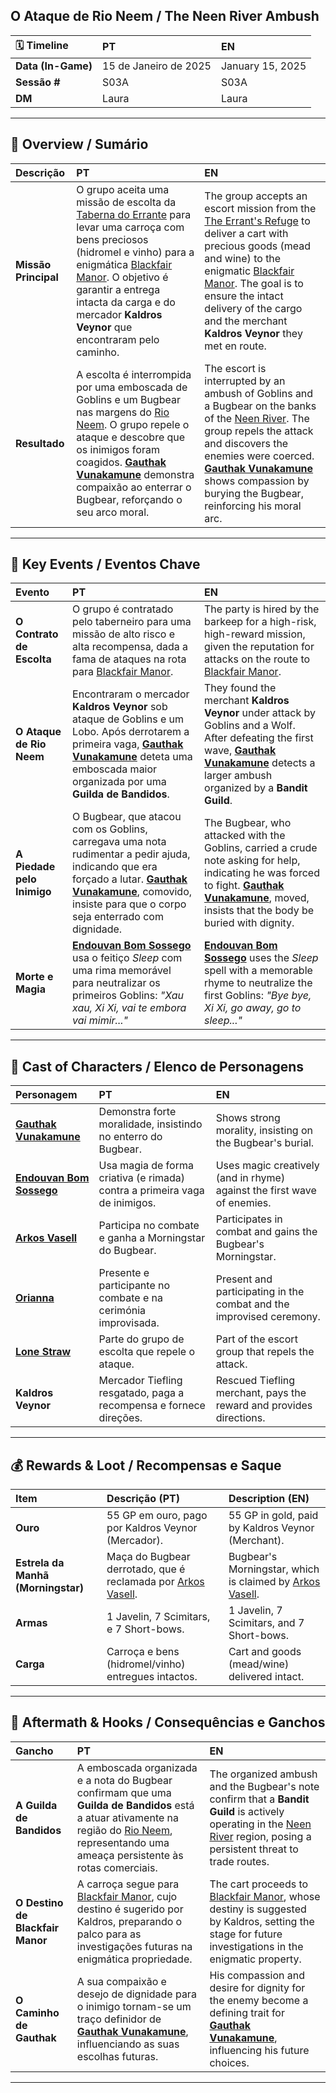 ## O Ataque de Rio Neem / The Neen River Ambush

| 🗓 Timeline | PT | EN |
| :--- | :--- | :--- |
| **Data (In-Game)** | 15 de Janeiro de 2025 | January 15, 2025 |
| **Sessão #** | S03A | S03A |
| **DM** | Laura | Laura |

---
## 📖 Overview / Sumário

| Descrição | PT | EN |
| :--- | :--- | :--- |
| **Missão Principal** | O grupo aceita uma missão de escolta da [Taberna do Errante](tavern_of_the_errant.md) para levar uma carroça com bens preciosos (hidromel e vinho) para a enigmática [Blackfair Manor](blackfair_manor.md). O objetivo é garantir a entrega intacta da carga e do mercador **Kaldros Veynor** que encontraram pelo caminho. | The group accepts an escort mission from the [The Errant's Refuge](tavern_of_the_errant.md) to deliver a cart with precious goods (mead and wine) to the enigmatic [Blackfair Manor](blackfair_manor.md). The goal is to ensure the intact delivery of the cargo and the merchant **Kaldros Veynor** they met en route. |
| **Resultado** | A escolta é interrompida por uma emboscada de Goblins e um Bugbear nas margens do [Rio Neem](neen_river.md). O grupo repele o ataque e descobre que os inimigos foram coagidos. **[Gauthak Vunakamune](pc_gauthak_vunakamune.md)** demonstra compaixão ao enterrar o Bugbear, reforçando o seu arco moral. | The escort is interrupted by an ambush of Goblins and a Bugbear on the banks of the [Neen River](neen_river.md). The group repels the attack and discovers the enemies were coerced. **[Gauthak Vunakamune](pc_gauthak_vunakamune.md)** shows compassion by burying the Bugbear, reinforcing his moral arc. |

---
## 🎲 Key Events / Eventos Chave

| Evento | PT | EN |
| :--- | :--- | :--- |
| **O Contrato de Escolta** | O grupo é contratado pelo taberneiro para uma missão de alto risco e alta recompensa, dada a fama de ataques na rota para [Blackfair Manor](blackfair_manor.md). | The party is hired by the barkeep for a high-risk, high-reward mission, given the reputation for attacks on the route to [Blackfair Manor](blackfair_manor.md). |
| **O Ataque de Rio Neem** | Encontraram o mercador **Kaldros Veynor** sob ataque de Goblins e um Lobo. Após derrotarem a primeira vaga, **[Gauthak Vunakamune](pc_gauthak_vunakamune.md)** deteta uma emboscada maior organizada por uma **Guilda de Bandidos**. | They found the merchant **Kaldros Veynor** under attack by Goblins and a Wolf. After defeating the first wave, **[Gauthak Vunakamune](pc_gauthak_vunakamune.md)** detects a larger ambush organized by a **Bandit Guild**. |
| **A Piedade pelo Inimigo** | O Bugbear, que atacou com os Goblins, carregava uma nota rudimentar a pedir ajuda, indicando que era forçado a lutar. **[Gauthak Vunakamune](pc_gauthak_vunakamune.md)**, comovido, insiste para que o corpo seja enterrado com dignidade. | The Bugbear, who attacked with the Goblins, carried a crude note asking for help, indicating he was forced to fight. **[Gauthak Vunakamune](pc_gauthak_vunakamune.md)**, moved, insists that the body be buried with dignity. |
| **Morte e Magia** | **[Endouvan Bom Sossego](pc_endouven_bomsossego.md)** usa o feitiço *Sleep* com uma rima memorável para neutralizar os primeiros Goblins: *"Xau xau, Xi Xi, vai te embora vai mimir..."* | **[Endouvan Bom Sossego](pc_endouven_bomsossego.md)** uses the *Sleep* spell with a memorable rhyme to neutralize the first Goblins: *"Bye bye, Xi Xi, go away, go to sleep..."* |

---
## 👥 Cast of Characters / Elenco de Personagens

| Personagem | PT | EN |
| :--- | :--- | :--- |
| **[Gauthak Vunakamune](pc_gauthak_vunakamune.md)** | Demonstra forte moralidade, insistindo no enterro do Bugbear. | Shows strong morality, insisting on the Bugbear's burial. |
| **[Endouvan Bom Sossego](pc_endouven_bomsossego.md)** | Usa magia de forma criativa (e rimada) contra a primeira vaga de inimigos. | Uses magic creatively (and in rhyme) against the first wave of enemies. |
| **[Arkos Vasell](pc_arkos_vasell.md)** | Participa no combate e ganha a Morningstar do Bugbear. | Participates in combat and gains the Bugbear's Morningstar. |
| **[Orianna](pc_orianna.md)** | Presente e participante no combate e na cerimónia improvisada. | Present and participating in the combat and the improvised ceremony. |
| **[Lone Straw](pc_lone_straw.md)** | Parte do grupo de escolta que repele o ataque. | Part of the escort group that repels the attack. |
| **Kaldros Veynor** | Mercador Tiefling resgatado, paga a recompensa e fornece direções. | Rescued Tiefling merchant, pays the reward and provides directions. |

---
## 💰 Rewards & Loot / Recompensas e Saque

| Item | Descrição (PT) | Description (EN) |
| :--- | :--- | :--- |
| **Ouro** | 55 GP em ouro, pago por Kaldros Veynor (Mercador). | 55 GP in gold, paid by Kaldros Veynor (Merchant). |
| **Estrela da Manhã (Morningstar)** | Maça do Bugbear derrotado, que é reclamada por [Arkos Vasell](pc_arkos_vasell.md). | Bugbear's Morningstar, which is claimed by [Arkos Vasell](pc_arkos_vasell.md). |
| **Armas** | 1 Javelin, 7 Scimitars, e 7 Short-bows. | 1 Javelin, 7 Scimitars, and 7 Short-bows. |
| **Carga** | Carroça e bens (hidromel/vinho) entregues intactos. | Cart and goods (mead/wine) delivered intact. |

---
## 🧭 Aftermath & Hooks / Consequências e Ganchos

| Gancho | PT | EN |
| :--- | :--- | :--- |
| **A Guilda de Bandidos** | A emboscada organizada e a nota do Bugbear confirmam que uma **Guilda de Bandidos** está a atuar ativamente na região do [Rio Neem](neen_river.md), representando uma ameaça persistente às rotas comerciais. | The organized ambush and the Bugbear's note confirm that a **Bandit Guild** is actively operating in the [Neen River](neen_river.md) region, posing a persistent threat to trade routes. |
| **O Destino de Blackfair Manor** | A carroça segue para [Blackfair Manor](blackfair_manor.md), cujo destino é sugerido por Kaldros, preparando o palco para as investigações futuras na enigmática propriedade. | The cart proceeds to [Blackfair Manor](blackfair_manor.md), whose destiny is suggested by Kaldros, setting the stage for future investigations in the enigmatic property. |
| **O Caminho de Gauthak** | A sua compaixão e desejo de dignidade para o inimigo tornam-se um traço definidor de **[Gauthak Vunakamune](pc_gauthak_vunakamune.md)**, influenciando as suas escolhas futuras. | His compassion and desire for dignity for the enemy become a defining trait for **[Gauthak Vunakamune](pc_gauthak_vunakamune.md)**, influencing his future choices. |

---
